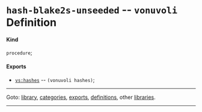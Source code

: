 

<a id='definition__vonuvoli__hash-blake2s-unseeded'></a>

# `hash-blake2s-unseeded` -- `vonuvoli` Definition


<a id='definition__vonuvoli__hash-blake2s-unseeded__kind'></a>

#### Kind

`procedure`;


<a id='definition__vonuvoli__hash-blake2s-unseeded__exports'></a>

#### Exports

 * [`vs:hashes`](../../vonuvoli/exports/vs_3a_hashes.md#export__vonuvoli__vs_3a_hashes) -- `(vonuvoli hashes)`;

----

Goto: [library](../../vonuvoli/_index.md#library__vonuvoli), [categories](../../vonuvoli/categories/_index.md#toc__vonuvoli__categories), [exports](../../vonuvoli/exports/_index.md#toc__vonuvoli__exports), [definitions](../../vonuvoli/definitions/_index.md#toc__vonuvoli__definitions), other [libraries](../../_libraries.md#toc__libraries).

----

